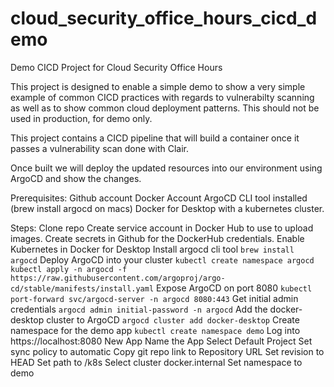 # cloud_security_office_hours_cicd_demo
Demo CICD Project for Cloud Security Office Hours

This project is designed to enable a simple demo to show a very simple example of common CICD practices with regards to vulnerabilty scanning as well as to show common cloud deployment patterns. This should not be used in production, for demo only.

This project contains a CICD pipeline that will build a container once it passes a vulnerability scan done with Clair.

Once built we will deploy the updated resources into our environment using ArgoCD and show the changes.

Prerequisites:
Github account
Docker Account
ArgoCD CLI tool installed (brew install argocd on macs)
Docker for Desktop with a kubernetes cluster.

Steps:
Clone repo
Create service account in Docker Hub to use to upload images.
Create secrets in Github for the DockerHub credentials.
Enable Kubernetes in Docker for Desktop
Install argocd cli tool
`brew install argocd`
Deploy ArgoCD into your cluster
`kubectl create namespace argocd`
`kubectl apply -n argocd -f https://raw.githubusercontent.com/argoproj/argo-cd/stable/manifests/install.yaml`
Expose ArgoCD on port 8080
`kubectl port-forward svc/argocd-server -n argocd 8080:443`
Get initial admin credentials
`argocd admin initial-password -n argocd`
Add the docker-desktop cluster to ArgoCD
`argocd cluster add docker-desktop`
Create namespace for the demo app
`kubectl create namespace demo`
Log into https://localhost:8080
New App
Name the App
Select Default Project
Set sync policy to automatic
Copy git repo link to Repository URL
Set revision to HEAD
Set path to /k8s
Select cluster docker.internal
Set namespace to demo